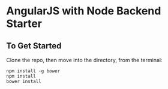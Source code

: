 # AngularJS with Node Backend Starter

## To Get Started
Clone the repo, then move into the directory, from the terminal:

```
npm install -g bower
npm install
bower install
```